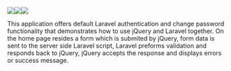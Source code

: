 <div style="display: flex; margin: 0 auto;">
    <img src="http://www.webcubictechnologies.com/wp-content/uploads/2017/10/laravel-logo-1.png">
    <img src="http://www.i2picture.com/images/symbols/punctuation/modifier_letter_plus_sign_u02D6_icon_256x256.png">
    <img src="https://www.wpfaster.org/wp-content/uploads/2013/06/jquery-logo.png">
</div>

<p>
    This application offers default Laravel authentication and change password functionality that demonstrates how to use jQuery and Laravel together. On the home page resides a form which is submited by jQuery, form data is sent to the server side Laravel script, Laravel preforms validation and responds back to jQuery, jQuery accepts the response and displays errors or success message.
</p>
